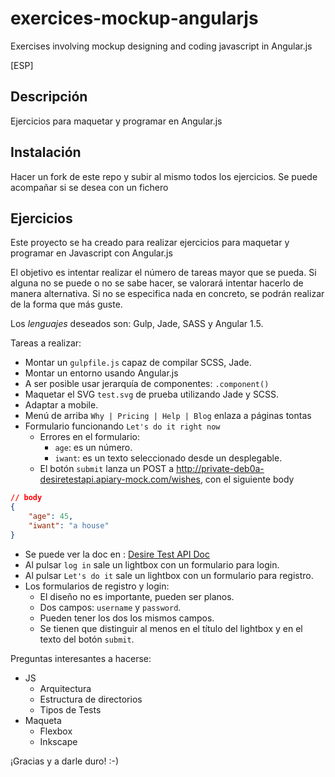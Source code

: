 # exercices-mockup-angularjs

Exercises involving mockup designing and coding javascript in Angular.js

[ESP]

## Descripción

Ejercicios para maquetar y programar en Angular.js

## Instalación

Hacer un fork de este repo y subir al mismo todos los ejercicios. Se puede acompañar si se desea con un fichero

## Ejercicios

Este proyecto se ha creado para realizar ejercicios para maquetar y programar en Javascript con Angular.js

El objetivo es intentar realizar el número de tareas mayor que se pueda. Si alguna no se puede o no se sabe hacer, se valorará intentar hacerlo de manera alternativa. Si no se especifica nada en concreto, se podrán realizar de la forma que más guste.

Los *lenguajes* deseados son: Gulp, Jade, SASS y Angular 1.5.

Tareas a realizar:

- Montar un `gulpfile.js` capaz de compilar SCSS, Jade.
- Montar un entorno usando Angular.js
- A ser posible usar jerarquía de componentes: `.component()`
- Maquetar el SVG `test.svg` de prueba utilizando Jade y SCSS.
- Adaptar a mobile.
- Menú de arriba `Why | Pricing | Help | Blog` enlaza a páginas tontas
- Formulario funcionando `Let's do it right now`
  - Errores en el formulario:
    - `age`: es un número.
    - `iwant`: es un texto seleccionado desde un desplegable.
  - El botón `submit` lanza un POST a http://private-deb0a-desiretestapi.apiary-mock.com/wishes, con el siguiente body
```json
// body
{
    "age": 45,
    "iwant": "a house"
}
```
  - Se puede ver la doc en : [Desire Test API Doc](http://docs.desiretestapi.apiary.io)
- Al pulsar `log in` sale un lightbox con un formulario para login.
- Al pulsar `Let's do it` sale un lightbox con un formulario para registro.
- Los formularios de registro y login:
  - El diseño no es importante, pueden ser planos.
  - Dos campos: `username` y `password`.
  - Pueden tener los dos los mismos campos.
  - Se tienen que distinguir al menos en el título del lightbox y en el texto del botón `submit`.


Preguntas interesantes a hacerse:
- JS
  - Arquitectura
  - Estructura de directorios
  - Tipos de Tests
- Maqueta
  - Flexbox
  - Inkscape


¡Gracias y a darle duro! :-)
